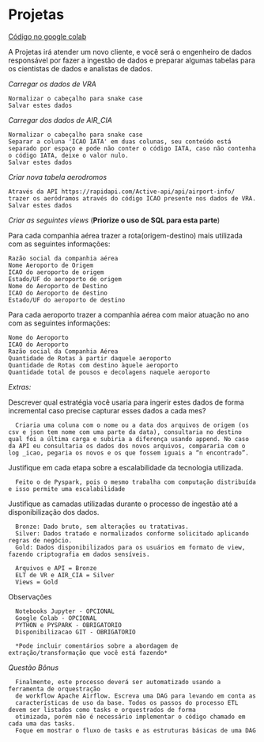 # Projetas

[Código no google colab](https://colab.research.google.com/drive/17TG3qnL-Q3OmoRCAWL5BtkcslVqlVBm1?usp=sharing)

  A Projetas irá atender um novo cliente, e você será o engenheiro de dados responsável por fazer a ingestão de dados e preparar algumas tabelas para os cientistas de dados e analistas de dados.

*Carregar os dados de VRA*

	Normalizar o cabeçalho para snake case
	Salvar estes dados
	
*Carregar dos dados de AIR_CIA*

	Normalizar o cabeçalho para snake case
	Separar a coluna 'ICAO IATA' em duas colunas, seu conteúdo está separado por espaço e pode não conter o código IATA, caso não contenha o código IATA, deixe o valor nulo.
	Salvar estes dados

*Criar nova tabela aerodromos*

	Através da API https://rapidapi.com/Active-api/api/airport-info/ trazer os aeródramos através do código ICAO presente nos dados de VRA.
	Salvar estes dados

*Criar as seguintes views*
(**Priorize o uso de SQL para esta parte**)

Para cada companhia aérea trazer a rota(origem-destino) mais utilizada com as seguintes informações:

	Razão social da companhia aérea
	Nome Aeroporto de Origem
	ICAO do aeroporto de origem
	Estado/UF do aeroporto de origem
	Nome do Aeroporto de Destino
	ICAO do Aeroporto de destino
	Estado/UF do aeroporto de destino

Para cada aeroporto trazer a companhia aérea com maior atuação no ano com as seguintes informações:

	Nome do Aeroporto
    ICAO do Aeroporto
    Razão social da Companhia Aérea
    Quantidade de Rotas à partir daquele aeroporto
    Quantidade de Rotas com destino àquele aeroporto
    Quantidade total de pousos e decolagens naquele aeroporto	

*Extras:*

Descrever qual estratégia você usaria para ingerir estes dados de forma incremental caso precise capturar esses dados a cada mes?
	  
	  Criaria uma coluna com o nome ou a data dos arquivos de origem (os csv e json tem nome com uma parte da data), consultaria no destino qual foi a última carga e subiria a diferença usando append. No caso da API eu consultaria os dados dos novos arquivos, compararia com o log _icao, pegaria os novos e os que fossem iguais a “n encontrado”.
	
Justifique em cada etapa sobre a escalabilidade da tecnologia utilizada.
	  
	  Feito o de Pyspark, pois o mesmo trabalha com computação distribuída e isso permite uma escalabilidade
	  
Justifique as camadas utilizadas durante o processo de ingestão até a disponibilização dos dados.
	  
	  Bronze: Dado bruto, sem alterações ou tratativas.
	  Silver: Dados tratado e normalizados conforme solicitado aplicando regras de negócio.
	  Gold: Dados disponibilizados para os usuários em formato de view, fazendo criptografia em dados sensíveis.

      Arquivos e API = Bronze
      ELT de VR e AIR_CIA = Silver
      Views = Gold

Observações

	  Notebooks Jupyter - OPCIONAL
      Google Colab - OPCIONAL
      PYTHON e PYSPARK - OBRIGATORIO 
      Disponibilizacao GIT - OBRIGATORIO
      
      *Pode incluir comentários sobre a abordagem de extração/transformação que você está fazendo*


*Questão Bônus*

	  Finalmente, este processo deverá ser automatizado usando a ferramenta de orquestração
      de workflow Apache Airflow. Escreva uma DAG para levando em conta as
      características de uso da base. Todos os passos do processo ETL devem ser listados como tasks e orquestrados de forma
      otimizada, porém não é necessário implementar o código chamado em cada uma das tasks.
      Foque em mostrar o fluxo de tasks e as estruturas básicas de uma DAG
